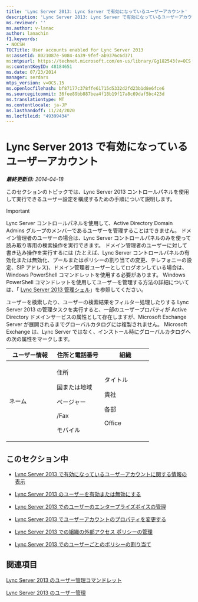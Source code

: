```yaml
---
title: 'Lync Server 2013: Lync Server で有効になっているユーザーアカウント'
description: 'Lync Server 2013: Lync Server で有効になっているユーザーアカウント。'
ms.reviewer: ''
ms.author: v-lanac
author: lanachin
f1.keywords:
- NOCSH
TOCTitle: User accounts enabled for Lync Server 2013
ms:assetid: 8021087e-5084-4a39-9fef-ab9376c6d371
ms:mtpsurl: https://technet.microsoft.com/en-us/library/Gg182543(v=OCS.15)
ms:contentKeyID: 48184651
ms.date: 07/23/2014
manager: serdars
mtps_version: v=OCS.15
ms.openlocfilehash: bf87177c378ffe61715d5332d2fd23b1d8e6fce6
ms.sourcegitcommit: 36fee89bb887bea4f18b19f17a8c69daf5bc423d
ms.translationtype: MT
ms.contentlocale: ja-JP
ms.lasthandoff: 11/24/2020
ms.locfileid: "49399434"
---
```

# <a name="user-accounts-enabled-for-lync-server-2013"></a>Lync Server 2013 で有効になっているユーザーアカウント

<div data-xmlns="http://www.w3.org/1999/xhtml">

<div class="topic" data-xmlns="http://www.w3.org/1999/xhtml" data-msxsl="urn:schemas-microsoft-com:xslt" data-cs="https://msdn.microsoft.com/">

<div data-asp="https://msdn2.microsoft.com/asp">



</div>

<div id="mainSection">

<div id="mainBody">

<span> </span>

_**最終更新日:** 2014-04-18_

このセクションのトピックでは、Lync Server 2013 コントロールパネルを使用して実行できるユーザー設定を構成するための手順について説明します。

<div>


> [!IMPORTANT]  
> Lync Server コントロールパネルを使用して、Active Directory Domain Admins グループのメンバーであるユーザーを管理することはできません。 ドメイン管理者のユーザーの場合は、Lync Server コントロールパネルのみを使って読み取り専用の検索操作を実行できます。 ドメイン管理者のユーザーに対して書き込み操作を実行するには (たとえば、Lync Server コントロールパネルの有効化または無効化、プールまたはポリシーの割り当ての変更、テレフォニーの設定、SIP アドレス)、ドメイン管理者ユーザーとしてログオンしている場合は、Windows PowerShell コマンドレットを使用する必要があります。 Windows PowerShell コマンドレットを使用してユーザーを管理する方法の詳細については、「 <A href="lync-server-2013-lync-server-management-shell.md">Lync Server 2013 管理シェル</A>」を参照してください。



</div>

ユーザーを検索したり、ユーザーの検索結果をフィルター処理したりする Lync Server 2013 の管理タスクを実行すると、一部のユーザープロパティが Active Directory ドメインサービスの属性として存在しますが、Microsoft Exchange Server が展開されるまでグローバルカタログには複製されません。 Microsoft Exchange は、Lync Server ではなく、インストール時にグローバルカタログへの次の属性をマークします。


<table>
<colgroup>
<col style="width: 33%" />
<col style="width: 33%" />
<col style="width: 33%" />
</colgroup>
<thead>
<tr class="header">
<th>ユーザー情報</th>
<th>住所と電話番号</th>
<th>組織</th>
</tr>
</thead>
<tbody>
<tr class="odd">
<td><p>ネーム</p></td>
<td><p>住所</p>
<p>国または地域</p>
<p>ページャー</p>
<p>/Fax</p>
<p>モバイル</p></td>
<td><p>タイトル</p>
<p>貴社</p>
<p>各部</p>
<p>Office</p></td>
</tr>
</tbody>
</table>


<div>

## <a name="in-this-section"></a>このセクション中

  - [Lync Server 2013 で有効になっているユーザーアカウントに関する情報の表示](lync-server-2013-viewing-information-about-user-accounts-enabled-for-lync-server.md)

  - [Lync Server 2013 のユーザーを有効または無効にする](lync-server-2013-enabling-and-disabling-users-for-lync-server.md)

  - [Lync Server 2013 でのユーザーのエンタープライズボイスの管理](lync-server-2013-managing-enterprise-voice-for-users.md)

  - [Lync Server 2013 でユーザーアカウントのプロパティを変更する](lync-server-2013-modifying-user-account-properties.md)

  - [Lync Server 2013 での組織の外部アクセス ポリシーの管理](lync-server-2013-manage-external-access-policy-for-your-organization.md)

  - [Lync Server 2013 でのユーザーごとのポリシーの割り当て](lync-server-2013-assigning-per-user-policies.md)

</div>

<div>

## <a name="see-also"></a>関連項目


[Lync Server 2013 のユーザー管理コマンドレット](lync-server-2013-user-management-cmdlets.md)  


[Lync Server 2013 のユーザー管理](lync-server-2013-managing-users-in-lync-server.md)  
  

</div>

</div>

<span> </span>

</div>

</div>

</div>

